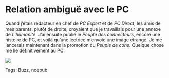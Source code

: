 # Relation ambiguë avec le PC

Quand j’étais rédacteur en chef de *PC Expert* et de *PC Direct*, les amis de mes parents, plutôt de droite, croyaient que je travaillais pour une annexe de *L’humanité*. J’ai ensuite publié le *Peuple des connecteurs*, encore une histoire de PC, et voilà qu’une lectrice m’envoie une image étrange. Je me lancerais maintenant dans la promotion du *Peuple de cons*. Quelque chose me lie définitivement au PC.

![](http://blog.tcrouzet.comhttps://tcrouzet.com/images_tc/2010/05/pc.png)



Tags: Buzz, noepub